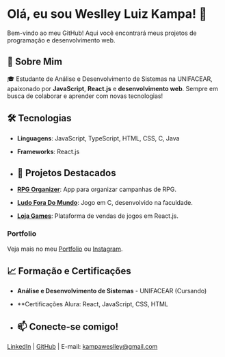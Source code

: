 # Olá, eu sou **Weslley Luiz Kampa**! 👋

Bem-vindo ao meu GitHub! Aqui você encontrará meus projetos de programação e desenvolvimento web.

## 🚀 Sobre Mim
🎓 Estudante de Análise e Desenvolvimento de Sistemas na UNIFACEAR, apaixonado por **JavaScript**, **React.js** e **desenvolvimento web**. Sempre em busca de colaborar e aprender com novas tecnologias!

## 🛠️ Tecnologias
- **Linguagens**: JavaScript, TypeScript, HTML, CSS, C, Java
- **Frameworks**: React.js

- ## 📂 Projetos Destacados
- [**RPG Organizer**](https://test-b6bc2.web.app/): App para organizar campanhas de RPG.
- [**Ludo Fora Do Mundo**](https://github.com/agr3w/Ludo_fora_do_mundo): Jogo em C, desenvolvido na faculdade.
- [**Loja Games**](https://lojagames-refatorado.vercel.app/): Plataforma de vendas de jogos em React.js.

### **Portfolio**
Veja mais no meu [Portfolio](https://portfolio-weslley-kampa.netlify.app/) ou [Instagram](https://www.instagram.com/weslley_kampa/).

## 📈 Formação e Certificações
- **Análise e Desenvolvimento de Sistemas** - UNIFACEAR (Cursando)
- **Certificações Alura: React, JavaScript, CSS, HTML

- ## 📫 Conecte-se comigo!
[LinkedIn](https://www.linkedin.com/in/weslley-luiz-kampa) | [GitHub](https://github.com/agr3w) | E-mail: kampaweslley@gmail.com
